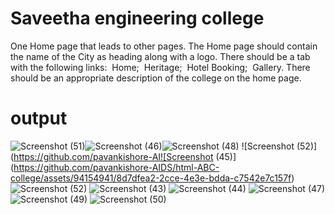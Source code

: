 # Saveetha engineering college

One Home page that leads to other pages. The Home page should contain the name of the City as heading along with a logo. There should be a tab with the following links:
 Home;
 Heritage;
 Hotel Booking;
 Gallery.
There should be an appropriate description of the college on the home page.
# output
![Screenshot (51)](https://github.com/pavankishore-AIDS/html-ABC-college/assets/94154941/0f7950cd-4909-437c-b0e2-f11a7e0ea452)![Screenshot (46)](https://github.com/pavankishore-AIDS/html-ABC-college/assets/94154941/e80053fa-ad69-4046-9dd5-53819a135e33)![Screenshot (48)](https://github.com/pavankishore-AIDS/html-ABC-college/assets/94154941/554adf4a-4c6c-4cac-8c2b-7623eafaa44b)
![Screenshot (52)](https://github.com/pavankishore-AI![Screenshot (45)](https://github.com/pavankishore-AIDS/html-ABC-college/assets/94154941/8d7dfea2-2cce-4e3e-bdda-c7542e7c157f) 
![Screenshot (52)](https://github.com/pavankishore-AIDS/html-ABC-college/assets/94154941/9c103469-4bd0-467b-974d-c67e163fa054)
![Screenshot (43)](https://github.com/pavankishore-AIDS/html-ABC-college/assets/94154941/346db016-4586-4f3e-a236-5a391cb14f49)
![Screenshot (44)](https://github.com/pavankishore-AIDS/html-ABC-college/assets/94154941/8ecb2b38-4d14-4586-831d-82c4a03c9d5b)
![Screenshot (47)](https://github.com/pavankishore-AIDS/html-ABC-college/assets/94154941/ed1ea663-3042-45a9-8cc1-c9bb34189466)
![Screenshot (49)](https://github.com/pavankishore-AIDS/html-ABC-college/assets/94154941/95f4ee29-7fd4-484d-8420-0c88be22d897)
![Screenshot (50)](https://github.com/pavankishore-AIDS/html-ABC-college/assets/94154941/c63b984e-1fee-41e8-af13-43298636560c)
